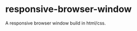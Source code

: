responsive-browser-window
=========================

A responsive browser window build in html/css.
